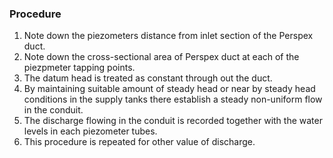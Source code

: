 ### Procedure

1.	Note down the piezometers distance from inlet section of the Perspex duct.
2.	Note down the cross-sectional area of Perspex duct at each of the piezpmeter tapping points.
3.	The datum head is treated as constant through out the duct.
4.	By maintaining suitable amount of steady head or near by steady head conditions in the supply tanks there establish a steady non-uniform flow in the conduit.
5.	The discharge flowing in the conduit is recorded together with the water levels in each piezometer tubes.
6.	This procedure is repeated for other value of discharge.  
